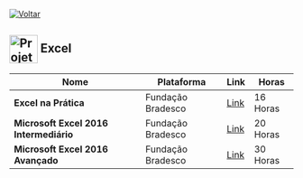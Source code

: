 [![Voltar](https://img.shields.io/badge/Voltar-black?style=for-the-badge&logo=home)](https://github.com/Taylon-00/Cursos-Gratuitos/blob/main/README.md)


<h2>
  <img src="https://github.com/MarcusTechs/Free-way/assets/138902771/6e98d8fd-83e3-4566-8e92-0d9d2a8325b6" alt="Projetos" width="50px" style="vertical-align: middle;"> Excel
</h2>

| **Nome** | **Plataforma** | **Link** | **Horas** |
| --- | --- | --- | --- |
| **Excel na Prática** | Fundação Bradesco | [Link](https://www.ev.org.br/cursos/excel-na-pratica) | 16 Horas |
| **Microsoft Excel 2016 Intermediário** | Fundação Bradesco | [Link](https://www.ev.org.br/cursos/microsoft-excel-2016-intermediario) | 20 Horas |
| **Microsoft Excel 2016 Avançado** | Fundação Bradesco | [Link](https://www.ev.org.br/cursos/microsoft-excel-2016-avancado) | 30 Horas |
